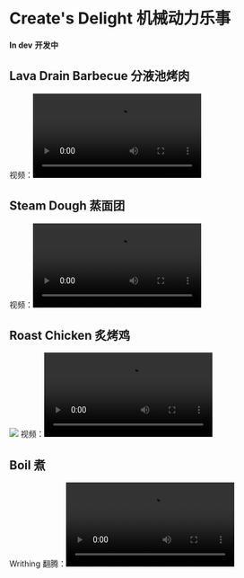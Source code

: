 # Create's Delight 机械动力乐事

**In dev**
**开发中**

## Lava Drain Barbecue 分液池烤肉
视频：![](https://cdn.discordapp.com/attachments/691636783842328576/1003699997243613364/47843c02f8dcc711.mp4)
## Steam Dough 蒸面团
视频：![](https://cdn.discordapp.com/attachments/691636783842328576/1006841325359988799/fd9d5c577cd3d9de.mp4)
## Roast Chicken 炙烤鸡
![](https://media.discordapp.net/attachments/691636783842328576/1007047212355833938/bc2b45a7f6fca0d8.jpg)
视频：![](https://cdn.discordapp.com/attachments/691636783842328576/1007046503224836156/afd8a97dacf98784.mp4)
## Boil 煮
Writhing 翻腾：![](https://cdn.discordapp.com/attachments/691636783842328576/1007412100513136760/ead6a6deca7ebfadb.mp4)
